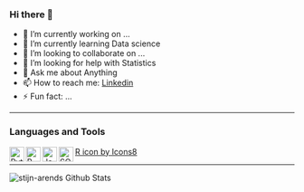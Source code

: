 ### Hi there 👋


- 🔭 I’m currently working on ... 
- 🌱 I’m currently learning Data science
- 👯 I’m looking to collaborate on ...
- 🤔 I’m looking for help with Statistics
- 💬 Ask me about Anything
- 📫 How to reach me: [Linkedin](https://www.linkedin.com/in/stijn-arends-aba5961a1/)
- ⚡ Fun fact: ...

---
### Languages and Tools

<img align="left" alt="Python" width="26px" src="https://img.icons8.com/color/48/000000/python--v1.png"/>
<img align="left" alt="R" width="26px" src="https://img.icons8.com/external-becris-flat-becris/64/000000/external-r-data-science-becris-flat-becris.png"/>
<img align="left" alt="Java" width="26px" src="https://img.icons8.com/ios/64/000000/java-coffee-cup-logo--v1.png"/>
<img align="left" alt="SQL" width="26px" src="https://img.icons8.com/ios/64/000000/sql.png"/>
<a align="left "href="https://icons8.com/icon/ddMdoLrkgZkC/r">R icon by Icons8</a>

---

<img align="left" alt="stijn-arends Github Stats" src="https://github-readme-stats.vercel.app/api?username=stijn-arends&theme=gotham&count_private=true&show_icons=true&hide_border=true"/>
